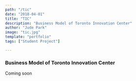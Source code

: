 ```yaml
---
path: "/tic"
date: "2018-04-01"
title: "TIC"
description: "Business Model of Toronto Innovation Center"
author: "Jude Park"
image: "tic.jpg"
template: "portfolio"
tags: ["Student Project"]

---
```

### Business Model of Toronto Innovation Center
<!-- end -->
Coming soon